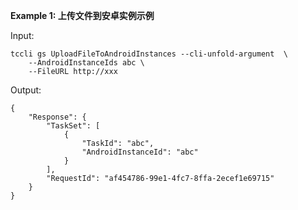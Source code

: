 **Example 1: 上传文件到安卓实例示例**



Input: 

```
tccli gs UploadFileToAndroidInstances --cli-unfold-argument  \
    --AndroidInstanceIds abc \
    --FileURL http://xxx
```

Output: 
```
{
    "Response": {
        "TaskSet": [
            {
                "TaskId": "abc",
                "AndroidInstanceId": "abc"
            }
        ],
        "RequestId": "af454786-99e1-4fc7-8ffa-2ecef1e69715"
    }
}
```

